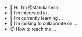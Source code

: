 - 👋 Hi, I’m @Mahdiartesh
- 👀 I’m interested in ...
- 🌱 I’m currently learning ...
- 💞️ I’m looking to collaborate on ...
- 📫 How to reach me ...

<!---
Mahdiartesh/Mahdiartesh is a ✨ special ✨ repository because its `README.md` (this file) appears on your GitHub profile.
You can click the Preview link to take a look at your changes.
--->
